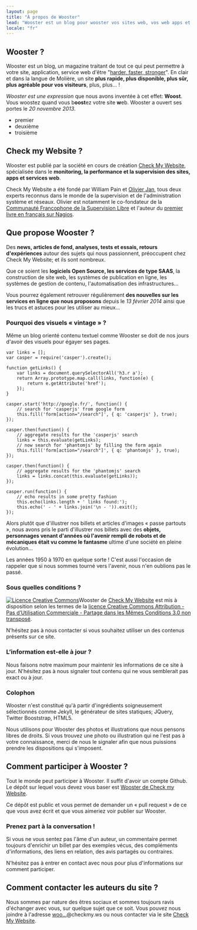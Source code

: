 ```yaml
---
layout: page
title: "À propos de Wooster"
lead: "Wooster est un blog pour wooster vos sites web, vos web apps et vos services web."
locale: "fr"
---
```


## Wooster ?

Wooster est un blog, un magazine traitant de tout ce qui peut permettre à votre site, application, service web d'être "[harder, faster, stronger](http://www.youtube.com/watch?v=PsO6ZnUZI0g)". En clair et dans la langue de Molière, un site **plus rapide, plus disponible, plus sûr, plus agréable pour vos visiteurs**, plus, plus… ! 

*Wooster est une expression* que nous avons inventée à cet effet: **Woost**. Vous woostez quand vous b**oost**ez votre site **w**eb. Wooster a ouvert ses portes le *20 novembre 2013*.

- premier
- deuxième
- troisième

## Check my Website ?

Wooster est publié par la société en cours de création [Check My Website](http://www.checkmy.ws), spécialisée dans le **monitoring, la performance et la supervision des sites, apps et services web**.

Check My Website a été fondé par William Pain et [Olivier Jan](https://plus.google.com//u/0/+OlivierJan), tous deux experts reconnus dans le monde de la supervision et de l'administration système et réseaux. Olivier est notamment le co-fondateur de la [Communauté Francophone de la Supervision Libre](http://www.monitoring-fr.org) et l'auteur du [premier livre en français sur Nagios](http://www.editions-eni.fr/livres/nagios-au-coeligur-de-la-supervision-open-source-de-l-installation-a-l-optimisation/.65970a2f611efce1b92dfd6996cf2ef5.html).

## Que propose Wooster ?

Des **news, articles de fond, analyses, tests et essais, retours d'expériences** autour des sujets qui nous passionnent, préoccupent chez Check My Website; et ils sont nombreux. 

Que ce soient les **logiciels Open Source, les services de type SAAS**, la construction de site web, les systèmes de publication en ligne, les systèmes de gestion de contenu, l'automatisation des infrastructures… 

Vous pourrez également retrouver régulièrement **des nouvelles sur les services en ligne que nous proposons** depuis le *13 février 2014* ainsi que les trucs et astuces pour les utiliser au mieux…

### Pourquoi des visuels « vintage » ?

Même un blog orienté contenu textuel comme Wooster se doit de nos jours d'avoir des visuels pour égayer ses pages. 

<pre><code class="language-text" data-lang="text">var links = [];
var casper = require(&#39;casper&#39;).create();

function getLinks() {
    var links = document.querySelectorAll(&#39;h3.r a&#39;);
    return Array.prototype.map.call(links, function(e) {
        return e.getAttribute(&#39;href&#39;);
    });
}

casper.start(&#39;http://google.fr/&#39;, function() {
    // search for &#39;casperjs&#39; from google form
    this.fill(&#39;form[action=&quot;/search&quot;]&#39;, { q: &#39;casperjs&#39; }, true);
});

casper.then(function() {
    // aggregate results for the &#39;casperjs&#39; search
    links = this.evaluate(getLinks);
    // now search for &#39;phantomjs&#39; by filling the form again
    this.fill(&#39;form[action=&quot;/search&quot;]&#39;, { q: &#39;phantomjs&#39; }, true);
});

casper.then(function() {
    // aggregate results for the &#39;phantomjs&#39; search
    links = links.concat(this.evaluate(getLinks));
});

casper.run(function() {
    // echo results in some pretty fashion
    this.echo(links.length + &#39; links found:&#39;);
    this.echo(&#39; - &#39; + links.join(&#39;\n - &#39;)).exit();
});
</code></pre>

Alors plutôt que d'illustrer nos billets et articles d'images « passe partouts », nous avons pris le parti d'illustrer nos billets avec des **objets, personnages venant d'années où l'avenir rempli de robots et de mécaniques était vu comme le fantasme** ultime d'une société en pleine évolution… 

Les années 1950 à 1970 en quelque sorte ! C'est aussi l'occasion de rappeler que si nous sommes tourné vers l'avenir, nous n'en oublions pas le passé.

### Sous quelles conditions ?

<a rel="license" href="http://creativecommons.org/licenses/by-nc-sa/3.0/deed.fr"><img alt="Licence Creative Commons" class="pull-left img-thumbnail image" src="http://i.creativecommons.org/l/by-nc-sa/3.0/88x31.png" /></a><span xmlns:dct="http://purl.org/dc/terms/" property="dct:title">Wooster</span> de <a xmlns:cc="http://creativecommons.org/ns#" href="http://www.checkmy.ws" property="cc:attributionName" rel="cc:attributionURL">Check My Website</a> est mis à disposition selon les termes de la <a rel="license" href="http://creativecommons.org/licenses/by-nc-sa/3.0/deed.fr">licence Creative Commons Attribution - Pas d’Utilisation Commerciale - Partage dans les Mêmes Conditions 3.0 non transposé</a>.

N'hésitez pas à nous contacter si vous souhaitez utiliser un des contenus présents sur ce site.

### L’information est-elle à jour ?

Nous faisons notre maximum pour maintenir les informations de ce site à jour. N'hésitez pas à nous signaler tout contenu qui ne vous semblerait pas exact ou à jour.

### Colophon

Wooster n'est constitué qu'à partir d'ingrédients soigneusement sélectionnés comme Jekyll, le générateur de sites statiques; JQuery, Twitter Booststrap, HTML5.

Nous utilisons pour Wooster des photos et illustrations que nous pensons libres de droits. Si vous trouvez une photo ou illustration qui ne l'est pas à votre connaissance, merci de nous le signaler afin que nous puissions prendre les dispositions qui s'imposent.

## Comment participer à Wooster ?

Tout le monde peut participer à Wooster. Il suffit d'avoir un compte Github. Le dépôt sur lequel vous devez vous baser est [Wooster de Check my Website](https://github.com/checkmyws/wooster). 

Ce dépôt est public et vous permet de demander un « pull request » de ce que vous avez écrit et que vous aimeriez voir publier sur Wooster.

### Prenez part à la conversation ! 

Si vous ne vous sentez pas l'âme d'un auteur, un commentaire permet toujours d'enrichir un billet par des exemples vécus, des compléments d'informations, des liens en relation, des avis partagés ou contraires.

N'hésitez pas à entrer en contact avec nous pour plus d'informations sur comment participer.

## Comment contacter les auteurs du site ?

Nous sommes par nature des êtres sociaux et sommes toujours ravis d'échanger avec vous, sur quelque sujet que ce soit. Vous pouvez nous joindre à l'adresse <a href="http://www.google.com/recaptcha/mailhide/d?k=01magYtAcWm9WYtQGdfnI-eg==&amp;c=eltGu3aXUz1PdmzQSlBi0LBoC7JS4XCL_pZBfa9kp4A=" onclick="window.open('http://www.google.com/recaptcha/mailhide/d?k\07501magYtAcWm9WYtQGdfnI-eg\75\75\46c\75eltGu3aXUz1PdmzQSlBi0LBoC7JS4XCL_pZBfa9kp4A\075', '', 'toolbar=0,scrollbars=0,location=0,statusbar=0,menubar=0,resizable=0,width=500,height=300'); return false;" title="Voir l'adresse e-mail">woo…</a>@checkmy.ws ou nous contacter via le site [Check My Website](http://www.checkmy.ws).
